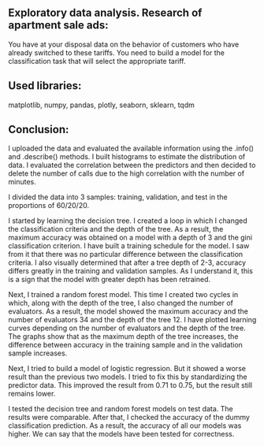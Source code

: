 ## Exploratory data analysis. Research of apartment sale ads:

You have at your disposal data on the behavior of customers who have already switched to these tariffs. You need to build a model for the classification task that will select the appropriate tariff.

## Used libraries:

matplotlib, numpy, pandas, plotly, seaborn, sklearn, tqdm

## Conclusion:

I uploaded the data and evaluated the available information using the .info() and .describe() methods. I built histograms to estimate the distribution of data. I evaluated the correlation between the predictors and then decided to delete the number of calls due to the high correlation with the number of minutes.

I divided the data into 3 samples: training, validation, and test in the proportions of 60/20/20.

I started by learning the decision tree. I created a loop in which I changed the classification criteria and the depth of the tree. As a result, the maximum accuracy was obtained on a model with a depth of 3 and the gini classification criterion. I have built a training schedule for the model. I saw from it that there was no particular difference between the classification criteria. I also visually determined that after a tree depth of 2-3, accuracy differs greatly in the training and validation samples. As I understand it, this is a sign that the model with greater depth has been retrained.

Next, I trained a random forest model. This time I created two cycles in which, along with the depth of the tree, I also changed the number of evaluators. As a result, the model showed the maximum accuracy and the number of evaluators 34 and the depth of the tree 12. I have plotted learning curves depending on the number of evaluators and the depth of the tree. The graphs show that as the maximum depth of the tree increases, the difference between accuracy in the training sample and in the validation sample increases.

Next, I tried to build a model of logistic regression. But it showed a worse result than the previous two models. I tried to fix this by standardizing the predictor data. This improved the result from 0.71 to 0.75, but the result still remains lower.

I tested the decision tree and random forest models on test data. The results were comparable. After that, I checked the accuracy of the dummy classification prediction. As a result, the accuracy of all our models was higher. We can say that the models have been tested for correctness.
